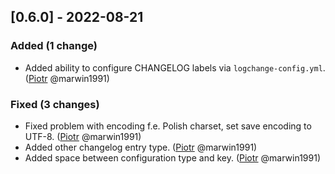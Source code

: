 <!-- @formatter:off -->
<!-- noinspection -->
<!-- Prevents auto format, for JetBrains IDE File > Settings > Editor > Code Style (Formatter Tab) > Turn formatter on/off with markers in code comments  -->

[0.6.0] - 2022-08-21
--------------------

### Added (1 change)

- Added ability to configure CHANGELOG labels via `logchange-config.yml`. ([Piotr](https://github.com/marwin1991) @marwin1991)

### Fixed (3 changes)

- Fixed problem with encoding f.e. Polish charset, set save encoding to UTF-8. ([Piotr](https://github.com/marwin1991) @marwin1991)
- Added other changelog entry type. ([Piotr](https://github.com/marwin1991) @marwin1991)
- Added space between configuration type and key. ([Piotr](https://github.com/marwin1991) @marwin1991)


